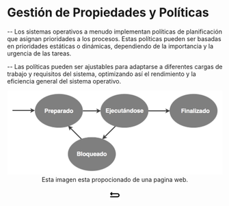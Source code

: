 # Gestión de Propiedades y Políticas

-- Los sistemas operativos a menudo implementan políticas de planificación que asignan prioridades a los procesos. Estas políticas pueden ser basadas en prioridades estáticas o dinámicas, dependiendo de la importancia y la urgencia de las tareas.

-- Las políticas pueden ser ajustables para adaptarse a diferentes cargas de trabajo y requisitos del sistema, optimizando así el rendimiento y la eficiencia general del sistema operativo.

<p align="center">
  <a href="https://ocw.ehu.eus/pluginfile.php/48902/mod_resource/content/13/html/Recursos/P03/Planificacion_procesos.html" class="enlace-invisible">
    <img src="./imagenes/gestion_de_propiedades_y_politicas.jpg" alt="Esta imagen está proporcionada de una pagina web">
  </a>
  <br>
  Esta imagen esta propocionado de una pagina web.
</p>

<style>
.enlace-invisible {
    text-decoration: none;
    color: transparent;
    /* Otros estilos que desees agregar */
}
</style>
<p align="center">
<a href="https://gakc05.github.io/sistemas/procesos/indice/01_introduccion.html" class="enlace-invisible">
  <img src="../../botones_imagenes/boton_regresar.png" alt="" style="width: 5%;">
</a>
</p>

<style>
.enlace-invisible {
    text-decoration: none;
    color: transparent;
    /* Otros estilos que desees agregar */
}
</style>
